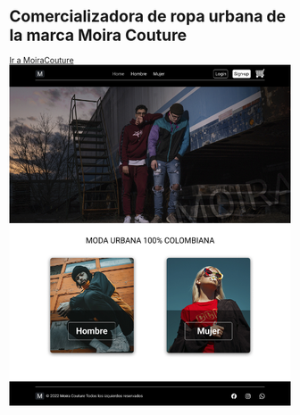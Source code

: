 # Comercializadora de ropa urbana de la marca Moira Couture
[Ir a MoiraCouture](https://moiracouture.vercel.app/)
![](./public/home.jpg)
